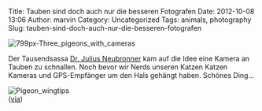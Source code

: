 Title: Tauben sind doch auch nur die besseren Fotografen
Date: 2012-10-08 13:06
Author: marvin
Category: Uncategorized
Tags: animals, photography
Slug: tauben-sind-doch-auch-nur-die-besseren-fotografen

![799px-Three_pigeons_with_cameras]({static}/images/799px-Three_pigeons_with_cameras.jpg)

Der Tausendsassa [Dr. Julius
Neubronner](http://de.wikipedia.org/wiki/Julius_Neubronner) kam auf die
Idee eine Kamera an Tauben zu schnallen. Noch bevor wir Nerds unseren
Katzen Katzen Kameras und GPS-Empfänger um den Hals gehängt haben.
Schönes Ding...

![Pigeon_wingtips]({static}/images/Pigeon_wingtips.jpg)  
([via](http://www.kraftfuttermischwerk.de/blogg/?p=42181))

